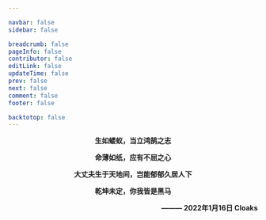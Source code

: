 ```yaml
---

navbar: false
sidebar: false

breadcrumb: false
pageInfo: false
contributor: false
editLink: false
updateTime: false
prev: false
next: false
comment: false
footer: false

backtotop: false
---
```


<p style="text-align:center"><b>生如蝼蚁，当立鸿鹄之志</b></p>
<p style="text-align:center"><b>命薄如纸，应有不屈之心</b></p>
<p style="text-align:center"><b>大丈夫生于天地间，岂能郁郁久居人下</b></p>
<p style="text-align:center"><b>乾坤未定，你我皆是黑马</b></p>
<p style="text-align:right"><b>——— 2022年1月16日 Cloaks</b></p>
